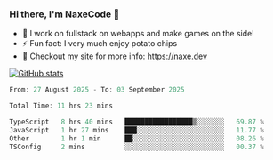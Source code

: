 ### Hi there, I'm NaxeCode 👋
- 🔭 I work on fullstack on webapps and make games on the side!
- ⚡ Fun fact: I very much enjoy potato chips
- 🔋 Checkout my site for more info: https://naxe.dev

[![GitHub stats](https://github-readme-stats.vercel.app/api?username=naxecode&theme=onedark)](https://naxe.dev)

<!--START_SECTION:waka-->

```csharp
From: 27 August 2025 - To: 03 September 2025

Total Time: 11 hrs 23 mins

TypeScript   8 hrs 40 mins   █████████████████▒░░░░░░░   69.87 %
JavaScript   1 hr 27 mins    ███░░░░░░░░░░░░░░░░░░░░░░   11.77 %
Other        1 hr 1 min      ██░░░░░░░░░░░░░░░░░░░░░░░   08.26 %
TSConfig     2 mins          ░░░░░░░░░░░░░░░░░░░░░░░░░   00.37 %
```

<!--END_SECTION:waka-->



<!--
**NaxeCode/NaxeCode** is a ✨ _special_ ✨ repository because its `README.md` (this file) appears on your GitHub profile.

Here are some ideas to get you started:

- 🔭 I’m currently working on Web apps for indie games!
- 🌱 I’m currently mastering C#
- 👯 I’m looking to collaborate on ...
- 🤔 I’m looking for help with ...
- 💬 Ask me about ...
- 📫 How to reach me: ...
- 😄 Pronouns: ...
- ⚡ Fun fact: I love chips
-->
